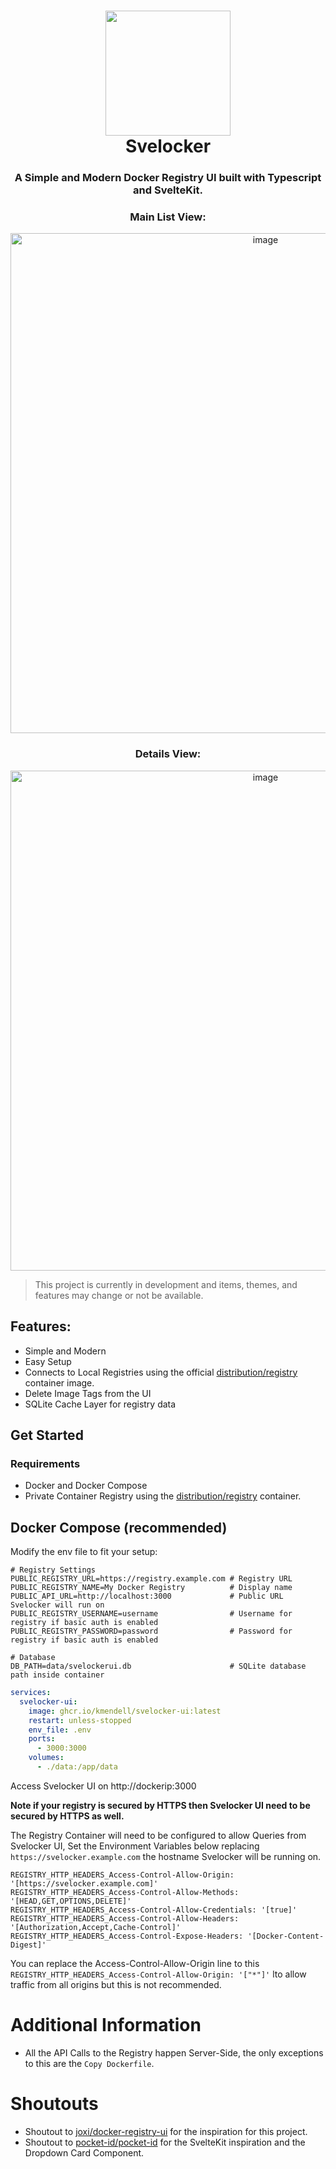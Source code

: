# <div align="center"><img src="https://github.com/user-attachments/assets/5a378b40-ce28-414d-a849-f31397425132" width="200"/><br />Svelocker</div>

<div align="center"><h3>A Simple and Modern Docker Registry UI built with Typescript and SvelteKit.</h3>

### Main List View:

<img width="800" alt="image" src="https://github.com/user-attachments/assets/09478366-68ed-43e2-8298-e9feacf50c1c" />

### Details View:

<img width="800" alt="image" src="https://github.com/user-attachments/assets/8256f3df-eac2-4c03-a428-2bc222cf91af" />

</div>

> This project is currently in development and items, themes, and features may change or not be available.

## Features:

- Simple and Modern
- Easy Setup
- Connects to Local Registries using the official [distribution/registry](https://hub.docker.com/_/registry) container image.
- Delete Image Tags from the UI
- SQLite Cache Layer for registry data

## Get Started

### Requirements

- Docker and Docker Compose
- Private Container Registry using the [distribution/registry](https://hub.docker.com/_/registry) container.

## Docker Compose (recommended)

Modify the env file to fit your setup:

```env
# Registry Settings
PUBLIC_REGISTRY_URL=https://registry.example.com # Registry URL
PUBLIC_REGISTRY_NAME=My Docker Registry          # Display name
PUBLIC_API_URL=http://localhost:3000             # Public URL Svelocker will run on
PUBLIC_REGISTRY_USERNAME=username                # Username for registry if basic auth is enabled
PUBLIC_REGISTRY_PASSWORD=password                # Password for registry if basic auth is enabled

# Database
DB_PATH=data/svelockerui.db                      # SQLite database path inside container
```

```yaml
services:
  svelocker-ui:
    image: ghcr.io/kmendell/svelocker-ui:latest
    restart: unless-stopped
    env_file: .env
    ports:
      - 3000:3000
    volumes:
      - ./data:/app/data
```

Access Svelocker UI on http://dockerip:3000

**Note if your registry is secured by HTTPS then Svelocker UI need to be secured by HTTPS as well.**

The Registry Container will need to be configured to allow Queries from Svelocker UI, Set the Environment Variables below replacing `https://svelocker.example.com` the hostname Svelocker will be running on.

```env
REGISTRY_HTTP_HEADERS_Access-Control-Allow-Origin: '[https://svelocker.example.com]'
REGISTRY_HTTP_HEADERS_Access-Control-Allow-Methods: '[HEAD,GET,OPTIONS,DELETE]'
REGISTRY_HTTP_HEADERS_Access-Control-Allow-Credentials: '[true]'
REGISTRY_HTTP_HEADERS_Access-Control-Allow-Headers: '[Authorization,Accept,Cache-Control]'
REGISTRY_HTTP_HEADERS_Access-Control-Expose-Headers: '[Docker-Content-Digest]'
```

You can replace the Access-Control-Allow-Origin line to this `REGISTRY_HTTP_HEADERS_Access-Control-Allow-Origin: '["*"]'` lto allow traffic from all origins but this is not recommended.

# Additional Information

- All the API Calls to the Registry happen Server-Side, the only exceptions to this are the `Copy Dockerfile`.

# Shoutouts

- Shoutout to [joxi/docker-registry-ui](https://github.com/Joxit/docker-registry-ui) for the inspiration for this project.
- Shoutout to [pocket-id/pocket-id](https://github.com/pocket-id/pocket-id) for the SvelteKit inspiration and the Dropdown Card Component.
